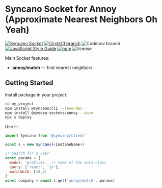# Syncano Socket for Annoy (Approximate Nearest Neighbors Oh Yeah)

[![Syncano Socket](https://img.shields.io/badge/syncano-socket-blue.svg)](https://syncano.io)
[![CircleCI branch](https://img.shields.io/circleci/project/github/eyedea-io/syncano-socket-annoy/master.svg)](https://circleci.com/gh/eyedea-io/syncano-socket-annoy/tree/master)
![Codecov branch](https://img.shields.io/codecov/c/github/eyedea-io/syncano-socket-annoy/master.svg)
[![JavaScript Style Guide](https://img.shields.io/badge/code_style-standard-brightgreen.svg)](https://standardjs.com)
[![npm](https://img.shields.io/npm/dw/@eyedea-sockets/annoy.svg)](https://www.npmjs.com/package/@eyedea-sockets/annoy)
![license](https://img.shields.io/github/license/eyedea-io/syncano-socket-annoy.svg)

Main Socket features:

* **annoy/match** — find nearest neighbors

## Getting Started

Install package in your project:

```sh
cd my_project
npm install @syncano/cli --save-dev
npm install @eyedea-sockets/annoy --save
npx s deploy
```

Use it:

```js
import Syncano from '@syncano/client'

const s = new Syncano(<instaneName>)

// Search for a user
const params = {
  model: 'profiles', // name of the data class
  query: ['react', 'js'],
  matchWith: [10,3]
}
const company = await s.get('annoy/match', params)
```

